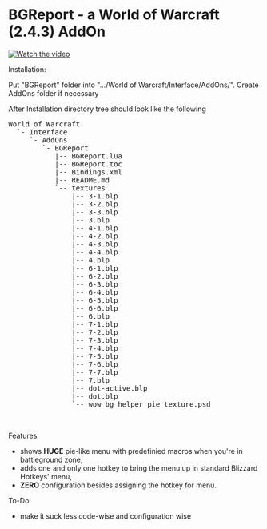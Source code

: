 BGReport - a World of Warcraft (2.4.3) AddOn
===================================================

[![Watch the video](docs/preview.png?raw=true)](docs/preview.webm)

Installation:

Put "BGReport" folder into ".../World of Warcraft/Interface/AddOns/".
Create AddOns folder if necessary

After Installation directory tree should look like the following

<pre>
World of Warcraft
  `- Interface
     `- AddOns
    	`- BGReport
           |-- BGReport.lua
           |-- BGReport.toc
           |-- Bindings.xml
           |-- README.md
           `-- textures
               |-- 3-1.blp
               |-- 3-2.blp
               |-- 3-3.blp
               |-- 3.blp
               |-- 4-1.blp
               |-- 4-2.blp
               |-- 4-3.blp
               |-- 4-4.blp
               |-- 4.blp
               |-- 6-1.blp
               |-- 6-2.blp
               |-- 6-3.blp
               |-- 6-4.blp
               |-- 6-5.blp
               |-- 6-6.blp
               |-- 6.blp
               |-- 7-1.blp
               |-- 7-2.blp
               |-- 7-3.blp
               |-- 7-4.blp
               |-- 7-5.blp
               |-- 7-6.blp
               |-- 7-7.blp
               |-- 7.blp
               |-- dot-active.blp
               |-- dot.blp
               `-- wow bg helper pie texture.psd


</pre>

Features:
- shows **HUGE** pie-like menu with predefinied macros when you're in battleground zone,
- adds one and only one hotkey to bring the menu up in standard Blizzard Hotkeys' menu,
- **ZERO** configuration besides assigning the hotkey for menu.

To-Do:
- make it suck less code-wise and configuration wise
